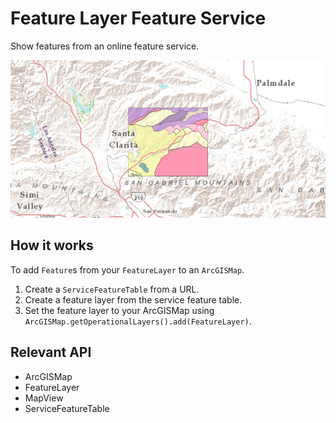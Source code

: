 <h1>Feature Layer Feature Service</h1>

<p>Show features from an online feature service.</p>

<p><img src="FeatureLayerFeatureService.png"/></p>

<h2>How it works</h2>

<p>To add <code>Feature</code>s from your <code>FeatureLayer</code> to an <code>ArcGISMap</code>.</p>

<ol>
    <li>Create a <code>ServiceFeatureTable</code> from a URL.</li>
    <li>Create a feature layer from the service feature table.</li>
    <li>Set the feature layer to your ArcGISMap using <code>ArcGISMap.getOperationalLayers().add(FeatureLayer)</code>.</li>
</ol>

<h2>Relevant API</h2>

<ul>
    <li>ArcGISMap</li>
    <li>FeatureLayer</li>
    <li>MapView</li>
    <li>ServiceFeatureTable</li>
</ul>
